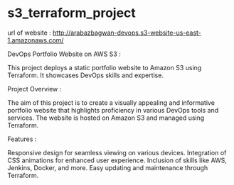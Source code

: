 # s3_terraform_project

url of website : http://arabazbagwan-devops.s3-website-us-east-1.amazonaws.com/


DevOps Portfolio Website on AWS S3 : 

This project deploys a static portfolio website to Amazon S3 using Terraform. It showcases DevOps skills and expertise.

Project Overview : 

The aim of this project is to create a visually appealing and informative portfolio website that highlights proficiency in various DevOps tools and services. The website is hosted on Amazon S3 and managed using Terraform.

Features : 

Responsive design for seamless viewing on various devices.
Integration of CSS animations for enhanced user experience.
Inclusion of skills like AWS, Jenkins, Docker, and more.
Easy updating and maintenance through Terraform.
